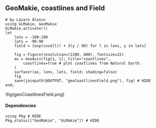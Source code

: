 <!--This file was generated, do not modify it.-->
## GeoMakie, coastlines and Field

````julia:ex1
# by Lazaro Alonso
using GLMakie, GeoMakie
GLMakie.activate!()
let
    lons = -180:180
    lats = -90:90
    field = [exp(cosd(l)) + 3(y / 90) for l in lons, y in lats]

    fig = Figure(resolution=(1200, 800), fontsize=22)
    ax = GeoAxis(fig[1, 1]; title="coastlines",
        coastlines=true # plot coastlines from Natural Earth.
    )
    surface!(ax, lons, lats, field; shading=false)
    fig
    save(joinpath(@OUTPUT, "geoCoastlinesField.png"), fig) # HIDE
end;
````

\fig{geoCoastlinesField.png}

#### Dependencies

````julia:ex2
using Pkg # HIDE
Pkg.status(["GeoMakie", "GLMakie"]) # HIDE
````

